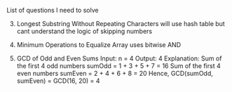 List of questions I need to solve

3. Longest Substring Without Repeating Characters
will use hash table but cant understand the logic of skipping numbers


3674. Minimum Operations to Equalize Array
uses bitwise AND

3658. GCD of Odd and Even Sums
Input: n = 4
Output: 4
Explanation:
    Sum of the first 4 odd numbers sumOdd = 1 + 3 + 5 + 7 = 16
    Sum of the first 4 even numbers sumEven = 2 + 4 + 6 + 8 = 20
Hence, GCD(sumOdd, sumEven) = GCD(16, 20) = 4


